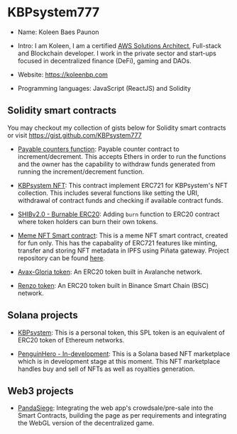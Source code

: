 # KBPsystem777
- Name: Koleen Baes Paunon
- Intro: I am Koleen, I am a certified [AWS Solutions Architect](https://www.credly.com/badges/4ee1f735-b7e0-40bd-b679-794ea1bcf385/public_url), Full-stack and Blockchain developer. I work in the private sector and start-ups focused in decentralized finance (DeFi), gaming and DAOs.
- Website: https://koleenbp.com

- Programming languages: JavaScript (ReactJS) and Solidity

## Solidity smart contracts

You may checkout my collection of gists below for Solidity smart contracts or visit https://gist.github.com/KBPsystem777

- [Payable counters function](https://gist.github.com/KBPsystem777/ecd012747f120ec5573639a627dc70cb): Payable counter contract to increment/decrement. This accepts Ethers in order to run the functions and the owner has the capability to withdraw funds generated from running the increment/decrement function.

- [KBPsystem NFT](https://gist.github.com/KBPsystem777/bc68359dd1012e072ed23a334f514a22): This contract implement ERC721 for KBPsystem's NFT collection. This includes several functions like setting the URI, withdrawal of contract funds and checking if available contract funds.

- [SHIBv2.0 - Burnable ERC20](https://github.com/KBPsystem777/Shib-Token-Burnable): Adding `burn` function to ERC20 contract where token holders can burn their own tokens.

- [Meme NFT Smart contract](https://mumbai.polygonscan.com/token/0x8cc01b1654288c79af5b090e3664310f38acb792): This is a meme NFT smart contract, created for fun only. This has the capabality of ERC721 features like minting, transfer and storing NFT metadata in IPFS using Piñata gateway. Project repository can be found [here](https://github.com/KBPsystem777/meme-nft-smart-contract).

- [Avax-Gloria token](https://testnet.snowtrace.io/token/0x7fa1ade4ddc892b1ede31f9abc79671ec2561752): An ERC20 token built in Avalanche network.
- [Renzo token](https://testnet.bscscan.com/token/0x31ac89bfa27554b9508ac9863bd90c2cc9cdc3fe): An ERC20 token built in Binance Smart Chain (BSC) network.

## Solana projects
- [KBPsystem](https://solscan.io/address/H5HRuvo7SxVyLaWZqN4gKAR4bmiS9boh9EDuEQgdtqyZ?cluster=devnet): This is a personal token, this SPL token is an equivalent of ERC20 token of Ethereum networks.

- [PenguinHero - In-development](https://penguinnft.vercel.app/): This is a Solana based NFT marketplace which is in development stage at this moment. This NFT marketplace handles buy and sell of NFTs as well as royalties generation.

## Web3 projects
- [PandaSiege](https://pandasiege.app/): Integrating the web app's crowdsale/pre-sale into the Smart Contracts, building the page as per requirements and integrating the WebGL version of the decentralized game.

